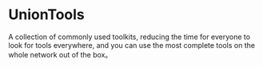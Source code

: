 # UnionTools
A collection of commonly used toolkits, reducing the time for everyone to look for tools everywhere, and you can use the most complete tools on the whole network out of the box。
